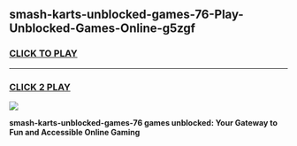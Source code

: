 
## smash-karts-unblocked-games-76-Play-Unblocked-Games-Online-g5zgf
<h3>
<a href="https://premium76.site?title=smash-karts-unblocked-games-76&ref=24A">CLICK TO PLAY</a></h3>
<hr>

<h3>
<a href="https://premium76.site?title=smash-karts-unblocked-games-76&ref=24A">CLICK 2 PLAY</a>
  
</h3>

<a href="https://premium76.site?title=smash-karts-unblocked-games-76&ref=24A"><img src="https://clearcache.store/games.png"></a>


**smash-karts-unblocked-games-76 games unblocked: Your Gateway to Fun and Accessible Online Gaming**
